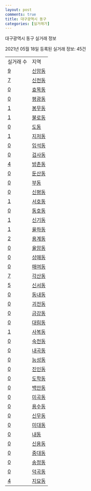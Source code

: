 ```yaml
---
layout: post
comments: true
title: 대구광역시 동구
categories: [실거래가]
---
```


대구광역시 동구 실거래 정보

2021년 05월 18일 등록된 실거래 정보: 45건


<table>
  <tr>
    <td>실거래 수</td>
    <td>지역</td>
  </tr>

  
  <tr>
    <td><a href="2714010100.html">9</a></td>
    <td><a href="2714010100.html">신암동</a></td>
  </tr>
    

  <tr>
    <td><a href="2714010200.html">7</a></td>
    <td><a href="2714010200.html">신천동</a></td>
  </tr>
    

  <tr>
    <td><a href="2714010300.html">0</a></td>
    <td><a href="2714010300.html">효목동</a></td>
  </tr>
    

  <tr>
    <td><a href="2714010400.html">0</a></td>
    <td><a href="2714010400.html">평광동</a></td>
  </tr>
    

  <tr>
    <td><a href="2714010500.html">1</a></td>
    <td><a href="2714010500.html">봉무동</a></td>
  </tr>
    

  <tr>
    <td><a href="2714010600.html">1</a></td>
    <td><a href="2714010600.html">불로동</a></td>
  </tr>
    

  <tr>
    <td><a href="2714010700.html">0</a></td>
    <td><a href="2714010700.html">도동</a></td>
  </tr>
    

  <tr>
    <td><a href="2714010800.html">1</a></td>
    <td><a href="2714010800.html">지저동</a></td>
  </tr>
    

  <tr>
    <td><a href="2714010900.html">0</a></td>
    <td><a href="2714010900.html">입석동</a></td>
  </tr>
    

  <tr>
    <td><a href="2714011000.html">0</a></td>
    <td><a href="2714011000.html">검사동</a></td>
  </tr>
    

  <tr>
    <td><a href="2714011100.html">4</a></td>
    <td><a href="2714011100.html">방촌동</a></td>
  </tr>
    

  <tr>
    <td><a href="2714011200.html">0</a></td>
    <td><a href="2714011200.html">둔산동</a></td>
  </tr>
    

  <tr>
    <td><a href="2714011300.html">0</a></td>
    <td><a href="2714011300.html">부동</a></td>
  </tr>
    

  <tr>
    <td><a href="2714011400.html">0</a></td>
    <td><a href="2714011400.html">신평동</a></td>
  </tr>
    

  <tr>
    <td><a href="2714011500.html">1</a></td>
    <td><a href="2714011500.html">서호동</a></td>
  </tr>
    

  <tr>
    <td><a href="2714011600.html">0</a></td>
    <td><a href="2714011600.html">동호동</a></td>
  </tr>
    

  <tr>
    <td><a href="2714011700.html">1</a></td>
    <td><a href="2714011700.html">신기동</a></td>
  </tr>
    

  <tr>
    <td><a href="2714011800.html">1</a></td>
    <td><a href="2714011800.html">율하동</a></td>
  </tr>
    

  <tr>
    <td><a href="2714011900.html">2</a></td>
    <td><a href="2714011900.html">용계동</a></td>
  </tr>
    

  <tr>
    <td><a href="2714012000.html">0</a></td>
    <td><a href="2714012000.html">율암동</a></td>
  </tr>
    

  <tr>
    <td><a href="2714012100.html">0</a></td>
    <td><a href="2714012100.html">상매동</a></td>
  </tr>
    

  <tr>
    <td><a href="2714012200.html">0</a></td>
    <td><a href="2714012200.html">매여동</a></td>
  </tr>
    

  <tr>
    <td><a href="2714012300.html">7</a></td>
    <td><a href="2714012300.html">각산동</a></td>
  </tr>
    

  <tr>
    <td><a href="2714012400.html">5</a></td>
    <td><a href="2714012400.html">신서동</a></td>
  </tr>
    

  <tr>
    <td><a href="2714012500.html">0</a></td>
    <td><a href="2714012500.html">동내동</a></td>
  </tr>
    

  <tr>
    <td><a href="2714012600.html">0</a></td>
    <td><a href="2714012600.html">괴전동</a></td>
  </tr>
    

  <tr>
    <td><a href="2714012700.html">0</a></td>
    <td><a href="2714012700.html">금강동</a></td>
  </tr>
    

  <tr>
    <td><a href="2714012800.html">0</a></td>
    <td><a href="2714012800.html">대림동</a></td>
  </tr>
    

  <tr>
    <td><a href="2714012900.html">1</a></td>
    <td><a href="2714012900.html">사복동</a></td>
  </tr>
    

  <tr>
    <td><a href="2714013000.html">0</a></td>
    <td><a href="2714013000.html">숙천동</a></td>
  </tr>
    

  <tr>
    <td><a href="2714013100.html">0</a></td>
    <td><a href="2714013100.html">내곡동</a></td>
  </tr>
    

  <tr>
    <td><a href="2714013200.html">0</a></td>
    <td><a href="2714013200.html">능성동</a></td>
  </tr>
    

  <tr>
    <td><a href="2714013300.html">0</a></td>
    <td><a href="2714013300.html">진인동</a></td>
  </tr>
    

  <tr>
    <td><a href="2714013400.html">0</a></td>
    <td><a href="2714013400.html">도학동</a></td>
  </tr>
    

  <tr>
    <td><a href="2714013500.html">0</a></td>
    <td><a href="2714013500.html">백안동</a></td>
  </tr>
    

  <tr>
    <td><a href="2714013600.html">0</a></td>
    <td><a href="2714013600.html">미곡동</a></td>
  </tr>
    

  <tr>
    <td><a href="2714013700.html">0</a></td>
    <td><a href="2714013700.html">용수동</a></td>
  </tr>
    

  <tr>
    <td><a href="2714013800.html">0</a></td>
    <td><a href="2714013800.html">신무동</a></td>
  </tr>
    

  <tr>
    <td><a href="2714013900.html">0</a></td>
    <td><a href="2714013900.html">미대동</a></td>
  </tr>
    

  <tr>
    <td><a href="2714014000.html">0</a></td>
    <td><a href="2714014000.html">내동</a></td>
  </tr>
    

  <tr>
    <td><a href="2714014100.html">0</a></td>
    <td><a href="2714014100.html">신용동</a></td>
  </tr>
    

  <tr>
    <td><a href="2714014200.html">0</a></td>
    <td><a href="2714014200.html">중대동</a></td>
  </tr>
    

  <tr>
    <td><a href="2714014300.html">0</a></td>
    <td><a href="2714014300.html">송정동</a></td>
  </tr>
    

  <tr>
    <td><a href="2714014400.html">0</a></td>
    <td><a href="2714014400.html">덕곡동</a></td>
  </tr>
    

  <tr>
    <td><a href="2714014500.html">4</a></td>
    <td><a href="2714014500.html">지묘동</a></td>
  </tr>
    


</table>
    